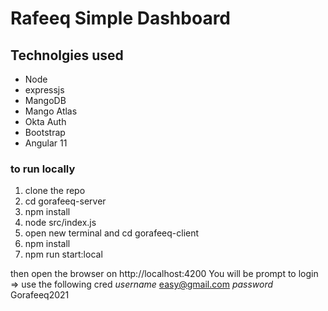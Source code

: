 # Rafeeq Simple Dashboard 
## Technolgies used 
- Node
- expressjs
- MangoDB
- Mango Atlas
- Okta Auth
- Bootstrap
- Angular 11

### to run locally
1. clone the repo
2. cd gorafeeq-server
3. npm install
4. node src/index.js
5. open new terminal and cd gorafeeq-client
6. npm install 
7. npm run start:local

then open the browser on http://localhost:4200
You will be prompt to login => use the following cred
*username* easy@gmail.com
*password* Gorafeeq2021

